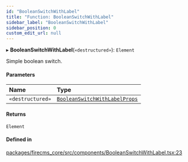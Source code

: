 ```yaml
---
id: "BooleanSwitchWithLabel"
title: "Function: BooleanSwitchWithLabel"
sidebar_label: "BooleanSwitchWithLabel"
sidebar_position: 0
custom_edit_url: null
---
```


▸ **BooleanSwitchWithLabel**(`«destructured»`): `Element`

Simple boolean switch.

#### Parameters

| Name | Type |
| :------ | :------ |
| `«destructured»` | [`BooleanSwitchWithLabelProps`](../types/BooleanSwitchWithLabelProps.md) |

#### Returns

`Element`

#### Defined in

[packages/firecms_core/src/components/BooleanSwitchWithLabel.tsx:23](https://github.com/FireCMSco/firecms/blob/d45f3739/packages/firecms_core/src/components/BooleanSwitchWithLabel.tsx#L23)
